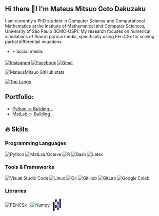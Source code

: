 ## Hi there 👋! I'm Mateus Mitsuo Goto Dakuzaku

I am currently a PhD student in Computer Science and Computational Mathematics at the Institute of Mathematical and Computer Sciences, University of São Paulo (ICMC-USP). My research focuses on numerical simulations of flow in porous media, specifically using FEniCSx for solving partial differential equations.

<!-- - ⚡ Fun fact: ... -->

<!-- Dropdown -->
 
- ⚡ Social media:

[![Instagram](https://img.shields.io/badge/Instagram-E4405F?style=for-the-badge&logo=instagram&logoColor=white
)](https://www.instagram.com/mateusmitsuo/) [![Facebook](https://img.shields.io/badge/Facebook-1877F2?style=for-the-badge&logo=facebook&logoColor=white
)](https://www.facebook.com/mateus.mitsuo)  [![Gmail](https://img.shields.io/static/v1?message=Gmail&logo=gmail&label=&color=D14836&logoColor=white&labelColor=&style=for-the-badge)](mailto:mateusmitsuo@gmail.com)

</details>

![MateusMitsuo GitHub stats](https://github-readme-stats.vercel.app/api?username=MateusMitsuo&show_icons=true&theme=dracula)

[![Top Langs](https://github-readme-stats.vercel.app/api/top-langs/?username=MateusMitsuo&layout=donut)](https://github.com/MateusMitsuo/github-readme-stats)

<!-- Portfolio -->
## Portfolio:
- [Python := Building...](https://github.com/MateusMitsuo/Codes)
- [MatLab := Building...](https://github.com/MateusMitsuo/Codes)

## 🔥 Skills
<!-- Skills: Programming Languages -->
<div style="flex-basis: 48%;">
  <h3>Programming Languages</h3>
  <img align="center" alt="Python" height="30" width="40" src="https://cdn.jsdelivr.net/gh/devicons/devicon@latest/icons/python/python-original.svg" />
  <img align="center" alt="MatLab/Octave" height="30" width="40" src="https://cdn.jsdelivr.net/gh/devicons/devicon@latest/icons/matlab/matlab-original.svg" />
  <img align="center" alt="R" height="30" width="40" src="https://cdn.jsdelivr.net/gh/devicons/devicon@latest/icons/r/r-original.svg" />
  <img align="center" alt="Bash" height="30" width="40" src="https://cdn.jsdelivr.net/gh/devicons/devicon@latest/icons/bash/bash-original.svg" />
  <img align="center" alt="Latex" height="30" width="40" src="https://cdn.jsdelivr.net/gh/devicons/devicon@latest/icons/latex/latex-original.svg" />
</div>
          
<!-- Skills: Tools & Frameworks -->
<div style="flex-basis: 48%;">
  <h3>Tools & Frameworks</h3>
  <img align="center" alt="Visual Studio Code" height="30" width="40" src="https://cdn.jsdelivr.net/gh/devicons/devicon@latest/icons/visualstudio/visualstudio-original.svg" />
  <img align="center" alt="Linux" height="30" width="40" src="https://cdn.jsdelivr.net/gh/devicons/devicon@latest/icons/linux/linux-original.svg" />
  <img align="center" alt="Git" height="30" width="40" src="https://cdn.jsdelivr.net/gh/devicons/devicon@latest/icons/git/git-original-wordmark.svg" />
  <img align="center" alt="GitHub" height="30" width="40" src="https://cdn.jsdelivr.net/gh/devicons/devicon@latest/icons/github/github-original-wordmark.svg" />
  <img align="center" alt="GitLab" height="30" width="40" src="https://cdn.jsdelivr.net/gh/devicons/devicon@latest/icons/gitlab/gitlab-original-wordmark.svg" />
  <img align="center" alt="Google Colab" height="30" width="40" src="https://upload.wikimedia.org/wikipedia/commons/d/d0/Google_Colaboratory_SVG_Logo.svg" />
</div>

<!-- Skills: Libraries -->
<div style="flex-basis: 48%;">
  <h3>Libraries</h3>
  <img align="center" alt="FEniCSx" height="35" width="25" src="https://fenicsproject.org/assets/logo/fenics_logo.png" />
   &nbsp;
  <img align="center" alt="Numpy" height="30" width="40" src="https://cdn.jsdelivr.net/gh/devicons/devicon/icons/numpy/numpy-original.svg">
  <img align="center" alt="Pandas" src="https://raw.githubusercontent.com/devicons/devicon/2ae2a900d2f041da66e950e4d48052658d850630/icons/pandas/pandas-original.svg" alt="pandas" width="40" height="40"/>  
</div>

<!-- 
## Online courses
[![Udemy](https://img.shields.io/badge/Udemy-EC5252?style=for-the-badge&logo=Udemy&logoColor=white)](https://www.udemy.com/user/Mateus-Mitsuo/)
[![Coursera](https://img.shields.io/badge/Coursera-0056D2?style=for-the-badge&logo=Coursera&logoColor=white)](https://www.coursera.org/user/5060d19f4e86757542e44f3f5717cb56)
-->

<!-- 
## Contact

[![Linkedin](https://img.shields.io/badge/LinkedIn-0077B5?style=for-the-badge&logo=linkedin&logoColor=white)](https://www.linkedin.com/in/juniormar-organista-1762802a/)

-->

<!-- 
## Pacman
<picture>
  <source media="(prefers-color-scheme: dark)" srcset="https://raw.githubusercontent.com/MateusMitsuo/MateusMitsuo/output/pacman-contribution-graph-dark.svg">
  <source media="(prefers-color-scheme: light)" srcset="https://raw.githubusercontent.com/MateusMitsuo/MateusMitsuo/output/pacman-contribution-graph.svg">
  <img alt="pacman contribution graph" src="https://raw.githubusercontent.com/MateusMitsuo/MateusMitsuo/output/pacman-contribution-graph.svg">
</picture>

-->
